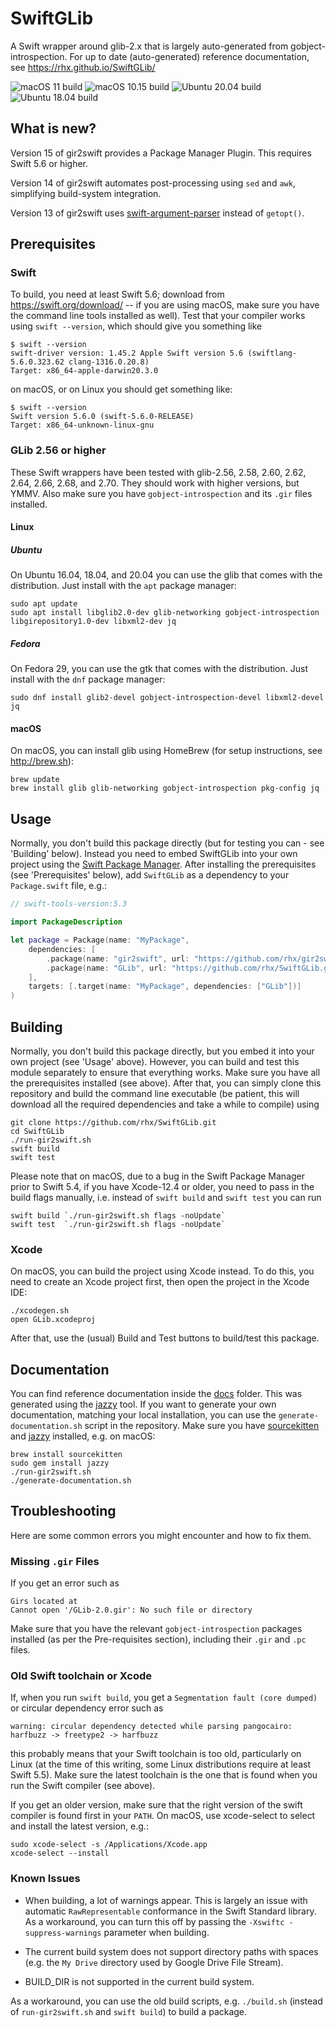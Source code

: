 # SwiftGLib
A Swift wrapper around glib-2.x that is largely auto-generated from gobject-introspection.
For up to date (auto-generated) reference documentation, see https://rhx.github.io/SwiftGLib/

![macOS 11 build](https://github.com/rhx/SwiftGLib/workflows/macOS%2011/badge.svg)
![macOS 10.15 build](https://github.com/rhx/SwiftGLib/workflows/macOS%2010.15/badge.svg)
![Ubuntu 20.04 build](https://github.com/rhx/SwiftGLib/workflows/Ubuntu%2020.04/badge.svg)
![Ubuntu 18.04 build](https://github.com/rhx/SwiftGLib/workflows/Ubuntu%2018.04/badge.svg)

## What is new?

Version 15 of gir2swift provides a Package Manager Plugin.  This requires Swift 5.6 or higher.

Version 14 of gir2swift automates post-processing using `sed` and `awk`, simplifying build-system integration.

Version 13 of gir2swift uses [swift-argument-parser](https://github.com/apple/swift-argument-parser) instead of `getopt()`.

## Prerequisites

### Swift

To build, you need at least Swift 5.6; download from https://swift.org/download/ -- if you are using macOS, make sure you have the command line tools installed as well).  Test that your compiler works using `swift --version`, which should give you something like

	$ swift --version
	swift-driver version: 1.45.2 Apple Swift version 5.6 (swiftlang-5.6.0.323.62 clang-1316.0.20.8)
    Target: x86_64-apple-darwin20.3.0

on macOS, or on Linux you should get something like:

	$ swift --version
	Swift version 5.6.0 (swift-5.6.0-RELEASE)
	Target: x86_64-unknown-linux-gnu

### GLib 2.56 or higher

These Swift wrappers have been tested with glib-2.56, 2.58, 2.60, 2.62, 2.64, 2.66, 2.68, and 2.70.  They should work with higher versions, but YMMV.  Also make sure you have `gobject-introspection` and its `.gir` files installed.

#### Linux

##### Ubuntu

On Ubuntu 16.04, 18.04, and 20.04 you can use the glib that comes with the distribution.  Just install with the `apt` package manager:

	sudo apt update
	sudo apt install libglib2.0-dev glib-networking gobject-introspection libgirepository1.0-dev libxml2-dev jq

##### Fedora

On Fedora 29, you can use the gtk that comes with the distribution.  Just install with the `dnf` package manager:

	sudo dnf install glib2-devel gobject-introspection-devel libxml2-devel jq

#### macOS

On macOS, you can install glib using HomeBrew (for setup instructions, see http://brew.sh):

	brew update
	brew install glib glib-networking gobject-introspection pkg-config jq


## Usage

Normally, you don't build this package directly (but for testing you can - see 'Building' below). Instead you need to embed SwiftGLib into your own project using the [Swift Package Manager](https://swift.org/package-manager/).  After installing the prerequisites (see 'Prerequisites' below), add `SwiftGLib` as a dependency to your `Package.swift` file, e.g.:

```Swift
// swift-tools-version:5.3

import PackageDescription

let package = Package(name: "MyPackage",
    dependencies: [
        .package(name: "gir2swift", url: "https://github.com/rhx/gir2swift.git", .branch("main")),
        .package(name: "GLib", url: "https://github.com/rhx/SwiftGLib.git", .branch("main")),
    ],
    targets: [.target(name: "MyPackage", dependencies: ["GLib"])]
)
```

## Building

Normally, you don't build this package directly, but you embed it into your own project (see 'Usage' above).  However, you can build and test this module separately to ensure that everything works.  Make sure you have all the prerequisites installed (see above).  After that, you can simply clone this repository and build the command line executable (be patient, this will download all the required dependencies and take a while to compile) using

	git clone https://github.com/rhx/SwiftGLib.git
	cd SwiftGLib
    ./run-gir2swift.sh
    swift build
    swift test

Please note that on macOS, due to a bug in the Swift Package Manager prior to Swift 5.4,
if you have Xcode-12.4 or older, you need to pass in the build flags manually,
i.e. instead of `swift build` and `swift test` you can run

    swift build `./run-gir2swift.sh flags -noUpdate`
    swift test  `./run-gir2swift.sh flags -noUpdate`

### Xcode

On macOS, you can build the project using Xcode instead.  To do this, you need to create an Xcode project first, then open the project in the Xcode IDE:

	./xcodegen.sh
	open GLib.xcodeproj

After that, use the (usual) Build and Test buttons to build/test this package.


## Documentation
You can find reference documentation inside the [docs](https://rhx.github.io/SwiftGLib/) folder.
This was generated using the [jazzy](https://github.com/realm/jazzy) tool.
If you want to generate your own documentation, matching your local installation,
you can use the `generate-documentation.sh` script in the repository.
Make sure you have [sourcekitten](https://github.com/jpsim/SourceKitten) and [jazzy](https://github.com/realm/jazzy) installed, e.g. on macOS:

	brew install sourcekitten
	sudo gem install jazzy
	./run-gir2swift.sh
	./generate-documentation.sh

## Troubleshooting
Here are some common errors you might encounter and how to fix them.

### Missing `.gir` Files
If you get an error such as

	Girs located at
	Cannot open '/GLib-2.0.gir': No such file or directory

Make sure that you have the relevant `gobject-introspection` packages installed (as per the Pre-requisites section), including their `.gir` and `.pc` files.

### Old Swift toolchain or Xcode
If, when you run `swift build`, you get a `Segmentation fault (core dumped)` or circular dependency error such as

	warning: circular dependency detected while parsing pangocairo: harfbuzz -> freetype2 -> harfbuzz
	
this probably means that your Swift toolchain is too old, particularly on Linux (at the time of this writing, some Linux distributions require at least Swift 5.5).  Make sure the latest toolchain is the one that is found when you run the Swift compiler (see above).

  If you get an older version, make sure that the right version of the swift compiler is found first in your `PATH`.  On macOS, use xcode-select to select and install the latest version, e.g.:

	sudo xcode-select -s /Applications/Xcode.app
	xcode-select --install

### Known Issues

 * When building, a lot of warnings appear.  This is largely an issue with automatic `RawRepresentable` conformance in the Swift Standard library.  As a workaround, you can turn this off by passing the `-Xswiftc -suppress-warnings` parameter when building.
 
 * The current build system does not support directory paths with spaces (e.g. the `My Drive` directory used by Google Drive File Stream).
 * BUILD_DIR is not supported in the current build system.
 
As a workaround, you can use the old build scripts, e.g. `./build.sh` (instead of `run-gir2swift.sh` and `swift build`) to build a package.
